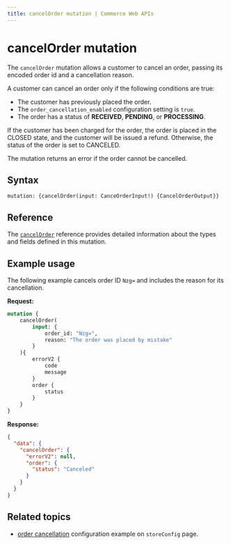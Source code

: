 ```yaml
---
title: cancelOrder mutation | Commerce Web APIs
---
```


# cancelOrder mutation

The `cancelOrder` mutation allows a customer to cancel an order, passing its encoded order id and a cancellation reason.

A customer can cancel an order only if the following conditions are true:

 * The customer has previously placed the order.
 * The `order_cancellation_enabled` configuration setting is `true`.
 * The order has a status of **RECEIVED**, **PENDING**, or **PROCESSING**.

If the customer has been charged for the order, the order is placed in the CLOSED state, and the customer will be issued a refund. Otherwise, the status of the order is set to CANCELED.

The mutation returns an error if the order cannot be cancelled.

## Syntax

`mutation: {cancelOrder(input: CanceOrderInput!) {CancelOrderOutput}}`

## Reference

The [`cancelOrder`](https://developer.adobe.com/commerce/webapi/graphql-api/index.html#mutation-cancelOrder) reference provides detailed information about the types and fields defined in this mutation.

## Example usage

The following example cancels order ID `Nzg=` and includes the reason for its cancellation.

**Request:**

```graphql
mutation {
    cancelOrder(
        input: {
            order_id: "Nzg=",
            reason: "The order was placed by mistake"
        }
    ){
        errorV2 {
            code
            message
        }
        order {
            status
        }
    }
}
```

**Response:**

```json
{
  "data": {
    "cancelOrder": {
      "errorV2": null,
      "order": {
        "status": "Canceled"
      }
    }
  }
}
```

## Related topics

 * [order cancellation](/src/pages/graphql/schema/store/queries/store-config.md#query-a-stores-order-cancellation-configuration) configuration example on `storeConfig` page.
